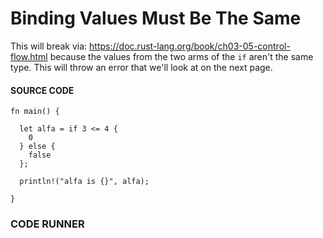 # Binding Values Must Be The Same

This will break via: https://doc.rust-lang.org/book/ch03-05-control-flow.html
because the values from the two arms of the `if` aren't the
same type. This will throw an error that we'll look at
on the next page.

#### SOURCE CODE

```rust, noplayground, EXAMPLE1
fn main() {

  let alfa = if 3 <= 4 {
    0
  } else {
    false
  };

  println!("alfa is {}", alfa);

}
```

### CODE RUNNER

```rust, editable, CODE1

```
